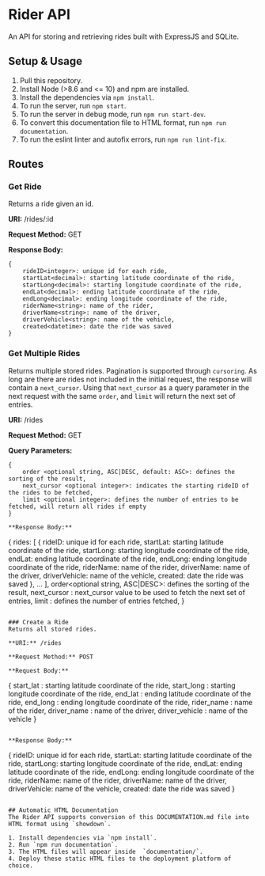# Rider API
An API for storing and retrieving rides built with ExpressJS and SQLite.

## Setup & Usage
1. Pull this repository.
2. Install Node (>8.6 and <= 10) and npm are installed.
3. Install the dependencies via `npm install`.
4. To run the server, run `npm start`.
5. To run the server in debug mode, run `npm run start-dev`.
6. To convert this documentation file to HTML format, run `npm run documentation`.
7. To run the eslint linter and autofix errors, run `npm run lint-fix`.

## Routes
### Get Ride
Returns a ride given an id.

**URI:** /rides/:id

**Request Method:** GET

**Response Body:**
```
{
    rideID<integer>: unique id for each ride,
    startLat<decimal>: starting latitude coordinate of the ride,
    startLong<decimal>: starting longitude coordinate of the ride,
    endLat<decimal>: ending latitude coordinate of the ride,
    endLong<decimal>: ending longitude coordinate of the ride,
    riderName<string>: name of the rider,
    driverName<string>: name of the driver,
    driverVehicle<string>: name of the vehicle,
    created<datetime>: date the ride was saved
}
```

### Get Multiple Rides
Returns multiple stored rides. Pagination is supported through `cursoring`. As long are there are rides not included in the initial request, the response will contain a `next_cursor`. Using that `next_cursor` as a query parameter in the next request with the same `order`, and `limit` will return the next set of entries.

**URI:** /rides

**Request Method:** GET

**Query Parameters:**
```
{
    order <optional string, ASC|DESC, default: ASC>: defines the sorting of the result,
    next_cursor <optional integer>: indicates the starting rideID of the rides to be fetched,
    limit <optional integer>: defines the number of entries to be fetched, will return all rides if empty
}

**Response Body:**
```
{
    rides<list>: [
        {
            rideID<integer>: unique id for each ride,
            startLat<decimal>: starting latitude coordinate of the ride,
            startLong<decimal>: starting longitude coordinate of the ride,
            endLat<decimal>: ending latitude coordinate of the ride,
            endLong<decimal>: ending longitude coordinate of the ride,
            riderName<string>: name of the rider,
            driverName<string>: name of the driver,
            driverVehicle<string>: name of the vehicle,
            created<datetime>: date the ride was saved
        },
        ...
    ],
    order<optional string, ASC|DESC>: defines the sorting of the result,
    next_cursor <optional integer>: next_cursor value to be used to fetch the next set of entries,
    limit <optional integer>: defines the number of entries fetched, 
}
```

### Create a Ride
Returns all stored rides.

**URI:** /rides

**Request Method:** POST

**Request Body:**
```
{
    start_lat <decimal>: starting latitude coordinate of the ride,
    start_long <decimal>: starting longitude coordinate of the ride,
    end_lat <decimal>: ending latitude coordinate of the ride,
    end_long <decimal>: ending longitude coordinate of the ride,
    rider_name <string>: name of the rider,
    driver_name <string>: name of the driver,
    driver_vehicle <string>: name of the vehicle
}
```

**Response Body:**
```
{
    rideID<integer>: unique id for each ride,
    startLat<decimal>: starting latitude coordinate of the ride,
    startLong<decimal>: starting longitude coordinate of the ride,
    endLat<decimal>: ending latitude coordinate of the ride,
    endLong<decimal>: ending longitude coordinate of the ride,
    riderName<string>: name of the rider,
    driverName<string>: name of the driver,
    driverVehicle<string>: name of the vehicle,
    created<datetime>: date the ride was saved
}
```

## Automatic HTML Documentation
The Rider API supports conversion of this DOCUMENTATION.md file into HTML format using `showdown`.

1. Install dependencies via `npm install`.
2. Run `npm run documentation`.
3. The HTML files will appear inside  `documentation/`.
4. Deploy these static HTML files to the deployment platform of choice.
